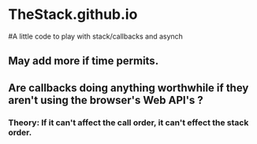 # TheStack.github.io
#A little code to play with stack/callbacks and asynch

## May add more if time permits.
## Are callbacks doing anything worthwhile if they aren't using the browser's Web API's ? 
### Theory: If it can't affect the call order, it can't effect the stack order. 
